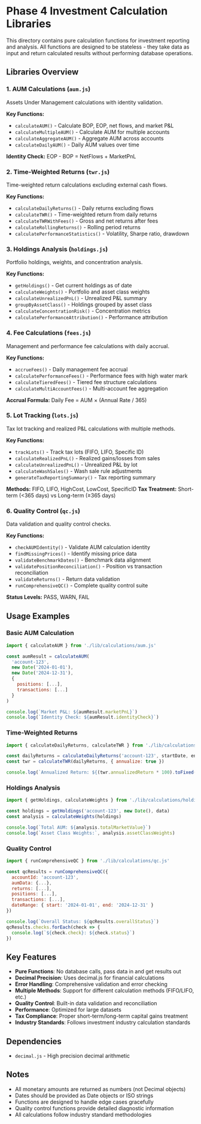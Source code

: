 # Phase 4 Investment Calculation Libraries

This directory contains pure calculation functions for investment reporting and analysis. All functions are designed to be stateless - they take data as input and return calculated results without performing database operations.

## Libraries Overview

### 1. AUM Calculations (`aum.js`)
Assets Under Management calculations with identity validation.

**Key Functions:**
- `calculateAUM()` - Calculate BOP, EOP, net flows, and market P&L
- `calculateMultipleAUM()` - Calculate AUM for multiple accounts
- `calculateAggregateAUM()` - Aggregate AUM across accounts
- `calculateDailyAUM()` - Daily AUM values over time

**Identity Check:** EOP - BOP = NetFlows + MarketPnL

### 2. Time-Weighted Returns (`twr.js`)
Time-weighted return calculations excluding external cash flows.

**Key Functions:**
- `calculateDailyReturns()` - Daily returns excluding flows
- `calculateTWR()` - Time-weighted return from daily returns
- `calculateTWRWithFees()` - Gross and net returns after fees
- `calculateRollingReturns()` - Rolling period returns
- `calculatePerformanceStatistics()` - Volatility, Sharpe ratio, drawdown

### 3. Holdings Analysis (`holdings.js`)
Portfolio holdings, weights, and concentration analysis.

**Key Functions:**
- `getHoldings()` - Get current holdings as of date
- `calculateWeights()` - Portfolio and asset class weights
- `calculateUnrealizedPnL()` - Unrealized P&L summary
- `groupByAssetClass()` - Holdings grouped by asset class
- `calculateConcentrationRisk()` - Concentration metrics
- `calculatePerformanceAttribution()` - Performance attribution

### 4. Fee Calculations (`fees.js`)
Management and performance fee calculations with daily accrual.

**Key Functions:**
- `accrueFees()` - Daily management fee accrual
- `calculatePerformanceFees()` - Performance fees with high water mark
- `calculateTieredFees()` - Tiered fee structure calculations
- `calculateMultiAccountFees()` - Multi-account fee aggregation

**Accrual Formula:** Daily Fee = AUM × (Annual Rate / 365)

### 5. Lot Tracking (`lots.js`)
Tax lot tracking and realized P&L calculations with multiple methods.

**Key Functions:**
- `trackLots()` - Track tax lots (FIFO, LIFO, Specific ID)
- `calculateRealizedPnL()` - Realized gains/losses from sales
- `calculateUnrealizedPnL()` - Unrealized P&L by lot
- `calculateWashSales()` - Wash sale rule adjustments
- `generateTaxReportingSummary()` - Tax reporting summary

**Methods:** FIFO, LIFO, HighCost, LowCost, SpecificID
**Tax Treatment:** Short-term (<365 days) vs Long-term (≥365 days)

### 6. Quality Control (`qc.js`)
Data validation and quality control checks.

**Key Functions:**
- `checkAUMIdentity()` - Validate AUM calculation identity
- `findMissingPrices()` - Identify missing price data
- `validateBenchmarkDates()` - Benchmark data alignment
- `validatePositionReconciliation()` - Position vs transaction reconciliation
- `validateReturns()` - Return data validation
- `runComprehensiveQC()` - Complete quality control suite

**Status Levels:** PASS, WARN, FAIL

## Usage Examples

### Basic AUM Calculation
```javascript
import { calculateAUM } from './lib/calculations/aum.js'

const aumResult = calculateAUM(
  'account-123',
  new Date('2024-01-01'),
  new Date('2024-12-31'),
  {
    positions: [...],
    transactions: [...]
  }
)

console.log(`Market P&L: ${aumResult.marketPnL}`)
console.log(`Identity Check: ${aumResult.identityCheck}`)
```

### Time-Weighted Returns
```javascript
import { calculateDailyReturns, calculateTWR } from './lib/calculations/twr.js'

const dailyReturns = calculateDailyReturns('account-123', startDate, endDate, data)
const twr = calculateTWR(dailyReturns, { annualize: true })

console.log(`Annualized Return: ${(twr.annualizedReturn * 100).toFixed(2)}%`)
```

### Holdings Analysis
```javascript
import { getHoldings, calculateWeights } from './lib/calculations/holdings.js'

const holdings = getHoldings('account-123', new Date(), data)
const analysis = calculateWeights(holdings)

console.log(`Total AUM: ${analysis.totalMarketValue}`)
console.log(`Asset Class Weights:`, analysis.assetClassWeights)
```

### Quality Control
```javascript
import { runComprehensiveQC } from './lib/calculations/qc.js'

const qcResults = runComprehensiveQC({
  accountId: 'account-123',
  aumData: {...},
  returns: [...],
  positions: [...],
  transactions: [...],
  dateRange: { start: '2024-01-01', end: '2024-12-31' }
})

console.log(`Overall Status: ${qcResults.overallStatus}`)
qcResults.checks.forEach(check => {
  console.log(`${check.check}: ${check.status}`)
})
```

## Key Features

- **Pure Functions**: No database calls, pass data in and get results out
- **Decimal Precision**: Uses decimal.js for financial calculations
- **Error Handling**: Comprehensive validation and error checking
- **Multiple Methods**: Support for different calculation methods (FIFO/LIFO, etc.)
- **Quality Control**: Built-in data validation and reconciliation
- **Performance**: Optimized for large datasets
- **Tax Compliance**: Proper short-term/long-term capital gains treatment
- **Industry Standards**: Follows investment industry calculation standards

## Dependencies

- `decimal.js` - High precision decimal arithmetic

## Notes

- All monetary amounts are returned as numbers (not Decimal objects)
- Dates should be provided as Date objects or ISO strings
- Functions are designed to handle edge cases gracefully
- Quality control functions provide detailed diagnostic information
- All calculations follow industry standard methodologies